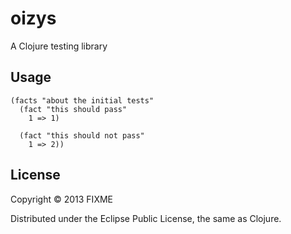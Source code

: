 # oizys

A Clojure testing library

## Usage

```
(facts "about the initial tests"
  (fact "this should pass"
    1 => 1)

  (fact "this should not pass"
    1 => 2))
```

## License

Copyright © 2013 FIXME

Distributed under the Eclipse Public License, the same as Clojure.
